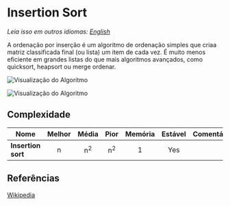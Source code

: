 # Insertion Sort

_Leia isso em outros idiomas:_
[_English_](README.md)

A ordenação por inserção é um algoritmo de ordenação simples que criaa matriz classificada final (ou lista) um item de cada vez.
É muito menos eficiente em grandes listas do que mais algoritmos avançados, como quicksort, heapsort ou merge
ordenar.

![Visualização do Algoritmo](https://upload.wikimedia.org/wikipedia/commons/4/42/Insertion_sort.gif)

![Visualização do Algoritmo](https://upload.wikimedia.org/wikipedia/commons/0/0f/Insertion-sort-example-300px.gif)

## Complexidade

| Nome                  | Melhor            | Média             | Pior               | Memória    | Estável    | Comentários  |
| --------------------- | :-------------: | :-----------------: | :-----------------: | :-------: | :-------: | :-------- |
| **Insertion sort**    | n               | n<sup>2</sup>       | n<sup>2</sup>       | 1         | Yes       |           |

## Referências

[Wikipedia](https://en.wikipedia.org/wiki/Insertion_sort)
